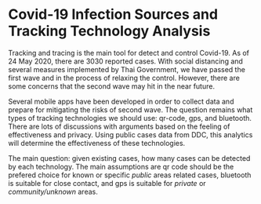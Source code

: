 # Covid-19 Infection Sources and Tracking Technology Analysis
Tracking and tracing is the main tool for detect and control Covid-19.  As of 24 May 2020, there are 3030 reported cases.  With social distancing and several measures implemented by Thai Government, we have passed the first wave and in the process of relaxing the control.  However, there are some concerns that the second wave may hit in the near future.

Several mobile apps have been developed in order to collect data and prepare for mitigating the risks of second wave.  The question remains what types of tracking technologies we should use: qr-code, gps, and bluetooth.  There are lots of discussions with arguments based on the feeling of effectiveness and privacy.  Using public cases data from DDC, this analytics will determine the effectiveness of these technologies.

The main question: given existing cases, how many cases can be detected by each technology.  The main assumptions are qr code should be the prefered choice for known or specific *public* areas related cases, bluetooth is suitable for close contact, and gps is suitable for *private* or *community/unknown* areas.
